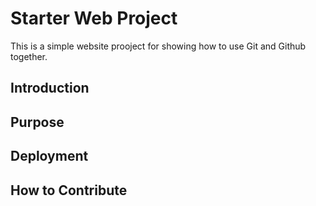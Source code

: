 # Starter Web Project

This is a simple website prooject for 
showing how to use Git and Github together.

## Introduction

## Purpose

## Deployment

## How to Contribute